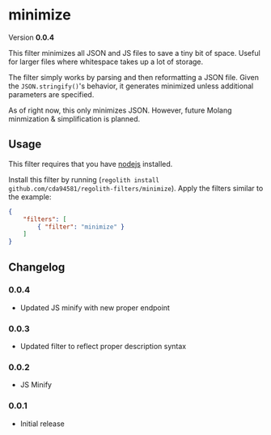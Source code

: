 # minimize
Version **0.0.4**

This filter minimizes all JSON and JS files to save a tiny bit of space. Useful for larger files where whitespace takes up a lot of storage.

The filter simply works by parsing and then reformatting a JSON file. Given the `JSON.stringify()`'s behavior, it generates minimized unless additional parameters are specified.

As of right now, this only minimizes JSON. However, future Molang minmization & simplification is planned.

## Usage
This filter requires that you have [nodejs](https://nodejs.org/en/) installed.

Install this filter by running (`regolith install github.com/cda94581/regolith-filters/minimize`). Apply the filters similar to the example:

```json
{
	"filters": [
		{ "filter": "minimize" }
	]
}
```

## Changelog
### 0.0.4
- Updated JS minify with new proper endpoint

### 0.0.3
- Updated filter to reflect proper description syntax

### 0.0.2
- JS Minify

### 0.0.1
- Initial release